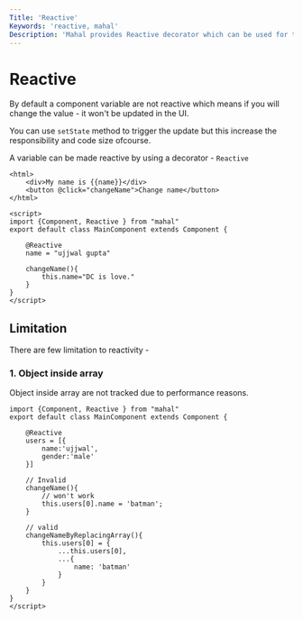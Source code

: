 ```yaml
---
Title: 'Reactive'
Keywords: 'reactive, mahal'
Description: 'Mahal provides Reactive decorator which can be used for two way binding.'
---
```


# Reactive

By default a component variable are not reactive which means if you will change the value - it won't be updated in the UI.

You can use `setState` method to trigger the update but this increase the responsibility and code size ofcourse.

A variable can be made reactive by using a decorator - `Reactive`

```
<html>
    <div>My name is {{name}}</div>
    <button @click="changeName">Change name</button>
</html>

<script>
import {Component, Reactive } from "mahal"
export default class MainComponent extends Component {

    @Reactive
    name = "ujjwal gupta"

    changeName(){
        this.name="DC is love."
    }
}
</script>
```

## Limitation

There are few limitation to reactivity - 

### 1. Object inside array

Object inside array are not tracked due to performance reasons.

```
import {Component, Reactive } from "mahal"
export default class MainComponent extends Component {

    @Reactive
    users = [{
        name:'ujjwal',
        gender:'male'
    }]

    // Invalid
    changeName(){
        // won't work
        this.users[0].name = 'batman'; 
    }

    // valid
    changeNameByReplacingArray(){
        this.users[0] = {
            ...this.users[0],
            ...{
                name: 'batman'
            }
        }
    }
}
</script>
```